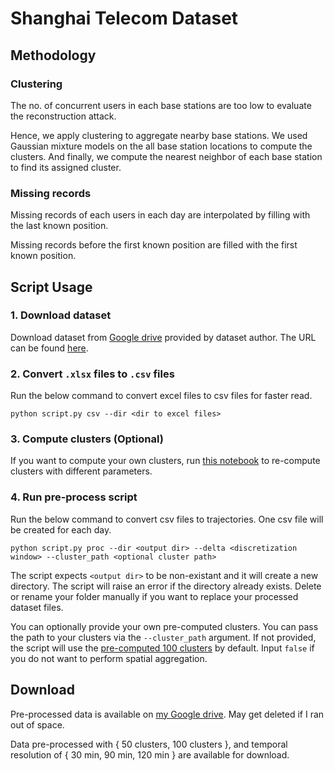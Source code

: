 # Shanghai Telecom Dataset

## Methodology

### Clustering

The no. of concurrent users in each base stations are too low to evaluate the reconstruction attack. 

Hence, we apply clustering to aggregate nearby base stations. We used Gaussian mixture models on the all base station locations to compute the clusters. And finally, we compute the nearest neighbor of each base station to find its assigned cluster.

### Missing records

Missing records of each users in each day are interpolated by filling with the last known position.

Missing records before the first known position are filled with the first known position.

## Script Usage

### 1. Download dataset

Download dataset from [Google drive](https://drive.google.com/file/d/1TWD3QDBrsn90zxbDom94BF4fR-NOp0Pi) provided by dataset author. The URL can be found [here](http://sguangwang.com/TelecomDataset.html).

### 2. Convert `.xlsx` files to `.csv` files

Run the below command to convert excel files to csv files for faster read.

```
python script.py csv --dir <dir to excel files>
```

### 3. Compute clusters (Optional)

If you want to compute your own clusters, run [this notebook](../../../exploratory_analysis/shanghai_bs_anal.ipynb) to re-compute clusters with different parameters.

### 4. Run pre-process script

Run the below command to convert csv files to trajectories. One csv file will be created for each day.

```
python script.py proc --dir <output dir> --delta <discretization window> --cluster_path <optional cluster path>
```

The script expects `<output dir>` to be non-existant and it will create a new directory. The script will raise an error if the directory already exists. Delete or rename your folder manually if you want to replace your processed dataset files.

You can optionally provide your own pre-computed clusters. You can pass the path to your clusters via the `--cluster_path` argument. If not provided, the script will use the [pre-computed 100 clusters](../../../exploratory_analysis/mog_100.npy) by default. Input `false` if you do not want to perform spatial aggregation.

## Download

Pre-processed data is available on [my Google drive](https://drive.google.com/drive/folders/1jSsBABpP-GBpztqmaZp_mXET694bIeHu?usp=sharing). May get deleted if I ran out of space.

Data pre-processed with { 50 clusters, 100 clusters }, and temporal resolution of { 30 min, 90 min, 120 min } are available for download.
